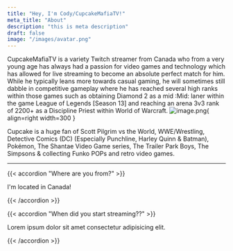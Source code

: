 ```yaml
---
title: "Hey, I'm Cody/CupcakeMafiaTV!"
meta_title: "About"
description: "this is meta description"
draft: false
image: "/images/avatar.png"
---
```


CupcakeMafiaTV is a variety Twitch streamer from Canada who from a very young age has always had a passion for video games and technology which has allowed for live streaming to become an absolute perfect match for him.  While he typically leans more towards casual gaming, he will sometimes still dabble in competitive gameplay where he has reached several high ranks within those games such as obtaining Diamond 2 as a mid :Mid: laner within the game League of Legends [Season 13] and reaching an arena 3v3 rank of 2200+ as a Discipline Priest within World of Warcraft. ![image.png](/images/avatar.png){ align=right width=300 }

Cupcake is a huge fan of Scott Pilgrim vs the World, WWE/Wrestling, Detective Comics (DC) (Especially Punchline, Harley Quinn & Batman), Pokémon, The Shantae Video Game series, The Trailer Park Boys, The Simpsons & collecting Funko POPs and retro video games.


<hr>

{{< accordion "Where are you from?" >}}

I'm located in Canada!
  
{{< /accordion >}}

{{< accordion "When did you start streaming??" >}}

Lorem ipsum dolor sit amet consectetur adipisicing elit.

{{< /accordion >}}
